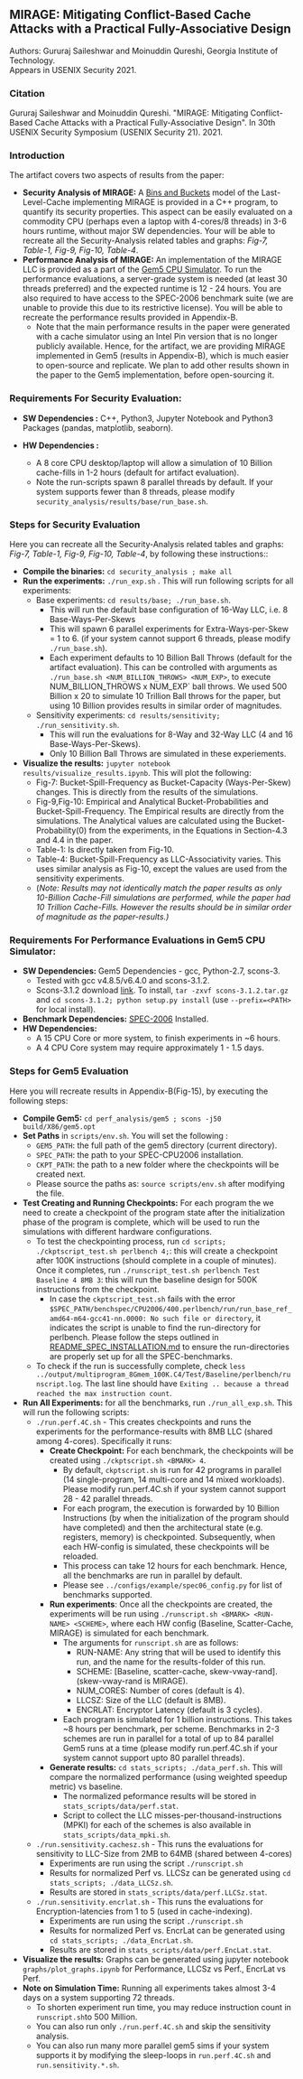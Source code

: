 ## MIRAGE: Mitigating Conflict-Based Cache Attacks with a Practical Fully-Associative Design  
Authors: Gururaj Saileshwar and Moinuddin Qureshi, Georgia Institute of Technology.  
Appears in USENIX Security 2021.   

### Citation
Gururaj Saileshwar and Moinuddin Qureshi. "MIRAGE: Mitigating Conflict-Based Cache Attacks with a Practical Fully-Associative Design". In 30th USENIX Security Symposium (USENIX Security 21). 2021.

### Introduction
The artifact covers two aspects of results from the paper:  

- **Security Analysis of MIRAGE:** A [Bins and Buckets](https://en.wikipedia.org/wiki/Balls_into_bins_problem) model of the Last-Level-Cache implementing MIRAGE is provided in a C++ program, to quantify its security properties.  This aspect can be easily evaluated on a commodity CPU (perhaps even a laptop with 4-cores/8 threads) in 3-6 hours runtime, without major SW dependencies. Your will be able to recreate all the Security-Analysis related tables and graphs: *Fig-7, Table-1, Fig-9, Fig-10, Table-4*. 
- **Performance Analysis of MIRAGE:** An implementation of the MIRAGE LLC is provided as a part of the [Gem5 CPU Simulator](https://www.gem5.org/). To run the performance evaluations, a server-grade system is needed (at least 30 threads preferred) and the expected runtime is 12 - 24 hours. You are also required to have access to the SPEC-2006 benchmark suite (we are unable to provide this due to its restrictive license). You will be able to recreate the performance results provided in Appendix-B.  
  - Note that the main performance results in the paper were generated with a cache simulator using an Intel Pin version that is no longer publicly available. Hence, for the artifact, we are providing MIRAGE implemented in Gem5 (results in Appendix-B), which is much easier to open-source and replicate. We plan to add other results shown in the paper to the Gem5 implementation, before open-sourcing it.

### Requirements For Security Evaluation:  
 - **SW Dependencies :**  C++, Python3, Jupyter Notebook and Python3 Packages (pandas, matplotlib, seaborn).   

 - **HW Dependencies :**
   - A 8 core CPU desktop/laptop will allow a simulation of 10 Billion cache-fills in 1-2 hours (default for artifact evaluation).   
   - Note the run-scripts spawn 8 parallel threads by default. If your system supports fewer than 8 threads, please modify `security_analysis/results/base/run_base.sh`.  

### Steps for Security Evaluation  
Here you can recreate all the Security-Analysis related tables and graphs: *Fig-7, Table-1, Fig-9, Fig-10, Table-4*, by following these instructions::  
- **Compile the binaries:** `cd security_analysis ; make all`  
- **Run the experiments:** `./run_exp.sh` . This will run following scripts for all experiments:
  - Base experiments: `cd results/base; ./run_base.sh`.
      * This will run the default base configuration of 16-Way LLC, i.e. 8 Base-Ways-Per-Skews
      * This will spawn 6 parallel experiments for Extra-Ways-per-Skew = 1 to 6.  (if your system cannot support 6 threads, please modify `./run_base.sh`).
      * Each experiment defaults to 10 Billion Ball Throws (default for the artifact evaluation). This can be controlled with arguments as `./run_base.sh <NUM_BILLION_THROWS> <NUM_EXP>`, to execute NUM_BILLION_THROWS x NUM_EXP` ball throws. We used 500 Billion x 20 to simulate 10 Trillion Ball throws for the paper, but using 10 Billion provides results in similar order of magnitudes.
  - Sensitivity experiments: `cd results/sensitivity; ./run_sensitivity.sh`.
      * This will run the evaluations for 8-Way and 32-Way LLC (4 and 16 Base-Ways-Per-Skews).
      * Only  10 Billion Ball Throws are simulated in these experiements.
- **Visualize the results:** `jupyter notebook results/visualize_results.ipynb`. This will plot the following:
  - Fig-7: Bucket-Spill-Frequency as Bucket-Capacity (Ways-Per-Skew) changes. This is directly from the results of the simulations.
  - Fig-9,Fig-10: Empirical and Analytical Bucket-Probabilities and Bucket-Spill-Frequency. The Empirical results are directly from the simulations. The Analytical values are calculated using the Bucket-Probability(0) from the experiments, in the Equations in Section-4.3 and 4.4 in the paper.
  - Table-1: Is directly taken from Fig-10.
  - Table-4: Bucket-Spill-Frequency as LLC-Associativity varies. This uses similar analysis as Fig-10, except the values are used from the sensitivity experiments.
  - (*Note: Results may not identically match the paper results as only 10-Billion Cache-Fill simulations are performed, while the paper had 10 Trillion Cache-Fills. However the results should be in similar order of magnitude as the paper-results.)*
      
  

### Requirements For Performance Evaluations in Gem5 CPU Simulator:
   - **SW Dependencies:** Gem5 Dependencies - gcc, Python-2.7, scons-3.
     - Tested with gcc v4.8.5/v6.4.0 and scons-3.1.2.
     - Scons-3.1.2 download [link](https://sourceforge.net/projects/scons/files/scons/3.1.2/scons-3.1.2.tar.gz/download). To install, `tar -zxvf scons-3.1.2.tar.gz` and `cd scons-3.1.2; python setup.py install` (use `--prefix=<PATH>` for local install).
   - **Benchmark Dependencies:** [SPEC-2006](https://www.spec.org/cpu2006/) Installed.
   - **HW Dependencies:** 
     - A 15 CPU Core or more system, to finish experiments in ~6 hours. 
     - A 4 CPU Core system may require approximately 1 - 1.5 days.


### Steps for Gem5 Evaluation
Here you will recreate results in Appendix-B(Fig-15), by executing the following steps:
- **Compile Gem5:** `cd perf_analysis/gem5 ; scons -j50 build/X86/gem5.opt`
- **Set Paths** in `scripts/env.sh`. You will set the following :
    - `GEM5_PATH`: the full path of the gem5 directory (current directory).
    - `SPEC_PATH`: the path to your SPEC-CPU2006 installation. 
    - `CKPT_PATH`: the path to a new folder where the checkpoints will be created next.
    - Please source the paths as: `source scripts/env.sh` after modifying the file.
- **Test Creating and Running Checkpoints:** For each program the we need to create a checkpoint of the program state after the initialization phase of the program is complete, which will be used to run the simulations with different hardware configurations. 
    - To test the checkpointing process, run `cd scripts; ./ckptscript_test.sh perlbench 4;`: this will create a checkpoint after 100K instructions (should complete in a couple of minutes). Once it completes, run `./runscript_test.sh perlbench Test Baseline 4 8MB 3`: this will run the baseline design for 500K instructions from the checkpoint.
      * In case the `ckptscript_test.sh` fails with the error `$SPEC_PATH/benchspec/CPU2006/400.perlbench/run/run_base_ref_amd64-m64-gcc41-nn.0000: No such file or directory`, it indicates the script is unable to find the run-directory for perlbench. Please follow the steps outlined in [README_SPEC_INSTALLATION.md](https://github.com/gururaj-s/mirage/blob/master/perf_analysis/README_SPEC_INSTALLATION.md) to ensure the run-directories are properly set up for all the SPEC-benchmarks.
    - To check if the run is successfully complete, check `less ../output/multiprogram_8Gmem_100K.C4/Test/Baseline/perlbench/runscript.log`. The last line should have `Exiting .. because a thread reached the max instruction count`.
- **Run All Experiments:** for all the benchmarks, run `./run_all_exp.sh`. This will run the following scripts:
    - `./run.perf.4C.sh` - This creates checkpoints and runs the experiments for the performance-results with 8MB LLC (shared among 4-cores). Specifically it runs:
      * **Create Checkpoint:** For each benchmark, the checkpoints will be created using `./ckptscript.sh <BMARK> 4`. 
      	- By default, `ckptscript.sh` is run for 42 programs in parallel (14 single-program, 14 multi-core and  14 mixed workloads). Please modify run.perf.4C.sh if your system cannot support 28 - 42 parallel threads.
      	- For each program, the execution is forwarded by 10 Billion Instructions (by when the initialization of the program should have completed) and then the architectural state (e.g. registers, memory) is checkpointed. Subsequently, when each HW-config is simulated, these checkpoints will be reloaded.
      	- This process can take 12 hours for each benchmark. Hence, all the benchmarks are run in parallel by default.
      	- Please see `../configs/example/spec06_config.py` for list of benchmarks supported.
      * **Run experiments**: Once all the checkpoints are created, the experiments will be run using `./runscript.sh <BMARK> <RUN-NAME> <SCHEME>`, where each HW config (Baseline, Scatter-Cache, MIRAGE) is simulated for each benchmark.
      	- The arguments for `runscript.sh` are as follows:
          -  RUN-NAME: Any string that will be used to identify this run, and the name for the results-folder of this run.
          -  SCHEME: [Baseline, scatter-cache, skew-vway-rand]. (skew-vway-rand is MIRAGE).
          -  NUM_CORES: Number of cores (default is 4).
          -  LLCSZ: Size of the LLC (default is 8MB).
          -  ENCRLAT: Encryptor Latency (default is 3 cycles).
      	- Each program is simulated for 1 billion instructions. This takes ~8 hours per benchmark, per scheme. Benchmarks in 2-3 schemes are run in parallel for a total of up to 84 parallel Gem5 runs at a time (please modify run.perf.4C.sh if your system cannot support upto 80 parallel threads).
      * **Generate results:** `cd stats_scripts; ./data_perf.sh`. This will compare the normalized performance (using weighted speedup metric) vs baseline.
        - The normalized peformance results will be stored in `stats_scripts/data/perf.stat`. 
        - Script to collect the LLC misses-per-thousand-instructions (MPKI) for each of the schemes is also available in `stats_scripts/data_mpki.sh`.
    - `./run.sensitivity.cachesz.sh` - This runs the evaluations for sensitivity to LLC-Size from 2MB to 64MB (shared between 4-cores)
      * Experiments are run using the script `./runscript.sh`
      * Results for normalized Perf vs. LLCSz can be generated using `cd stats_scripts; ./data_LLCSz.sh`. 
      * Results are stored in `stats_scripts/data/perf.LLCSz.stat`.
    - `./run.sensitivity.encrlat.sh` - This runs the evaluations for Encryption-latencies from 1 to 5 (used in cache-indexing).
      * Experiments are run using the script `./runscript.sh`
      * Results for normalized Perf vs. EncrLat can be generated using `cd stats_scripts; ./data_EncrLat.sh`. 
      * Results are stored in `stats_scripts/data/perf.EncLat.stat`.
- **Visualize the results:** Graphs can be generated using jupyter notebook `graphs/plot_graphs.ipynb` for Performance, LLCSz vs Perf., EncrLat vs Perf.
- **Note on Simulation Time:** Running all experiments takes almost 3-4 days on a system supporting 72 threads. 
    - To shorten experiment run time, you may reduce instruction count in `runscript.sh`to 500 Million.
    - You can also run only `./run.perf.4C.sh` and skip the sensitivity analysis.
    - You can also run many more parallel gem5 sims if your system supports it by modifying the sleep-loops in `run.perf.4C.sh` and `run.sensitivity.*.sh`.